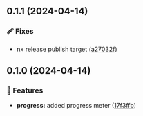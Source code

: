 ## 0.1.1 (2024-04-14)


### 🩹 Fixes

- nx release publish target ([a27032f](https://github.com/radix-ng/primitives/commit/a27032f))

## 0.1.0 (2024-04-14)


### 🚀 Features

- **progress:** added progress meter ([17f3ffb](https://github.com/radix-ng/primitives/commit/17f3ffb))